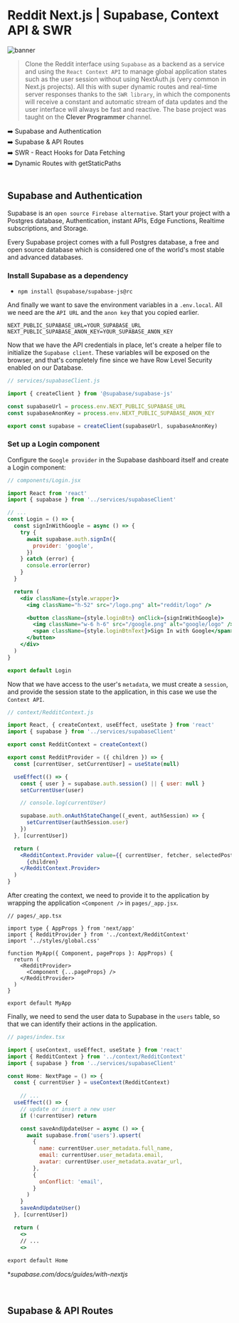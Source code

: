 # Reddit Next.js | Supabase, Context API & SWR

![banner](banner.png)

> Clone the Reddit interface using `Supabase` as a backend as a service and using the `React Context API` to manage global application states such as the user session without using NextAuth.js (very common in Next.js projects). All this with super dynamic routes and real-time server responses thanks to the `SWR library`, in which the components will receive a constant and automatic stream of data updates and the user interface will always be fast and reactive. The base project was taught on the <strong>Clever Programmer</strong> channel.

:arrow_right: Supabase and Authentication <br />
:arrow_right: Supabase & API Routes <br />
:arrow_right: SWR - React Hooks for Data Fetching <br />
:arrow_right: Dynamic Routes with getStaticPaths <br />
<br />

## Supabase and Authentication

Supabase is an `open source Firebase alternative`. Start your project with a Postgres database, Authentication, instant APIs, Edge Functions, Realtime subscriptions, and Storage.

Every Supabase project comes with a full Postgres database, a free and open source database which is considered one of the world's most stable and advanced databases.

### Install Supabase as a dependency

- `npm install @supabase/supabase-js@rc`

And finally we want to save the environment variables in a `.env.local`. All we need are the `API URL` and the `anon key` that you copied earlier.

```
NEXT_PUBLIC_SUPABASE_URL=YOUR_SUPABASE_URL
NEXT_PUBLIC_SUPABASE_ANON_KEY=YOUR_SUPABASE_ANON_KEY
```

Now that we have the API credentials in place, let's create a helper file to initialize the `Supabase client`. These variables will be exposed on the browser, and that's completely fine since we have Row Level Security enabled on our Database.

```js
// services/supabaseClient.js

import { createClient } from '@supabase/supabase-js'

const supabaseUrl = process.env.NEXT_PUBLIC_SUPABASE_URL
const supabaseAnonKey = process.env.NEXT_PUBLIC_SUPABASE_ANON_KEY

export const supabase = createClient(supabaseUrl, supabaseAnonKey)

```

### Set up a Login component

Configure the `Google provider` in the Supabase dashboard itself and create a Login component:


```jsx
// components/Login.jsx

import React from 'react'
import { supabase } from '../services/supabaseClient'

// ...
const Login = () => {
  const signInWithGoogle = async () => {
    try {
      await supabase.auth.signIn({
        provider: 'google',
      })
    } catch (error) {
      console.error(error)
    }
  }

  return (
    <div className={style.wrapper}>
      <img className="h-52" src="/logo.png" alt="reddit/logo" />

      <button className={style.loginBtn} onClick={signInWithGoogle}>
        <img className="w-6 h-6" src="/google.png" alt="google/logo" />
        <span className={style.loginBtnText}>Sign In with Google</span>
      </button>
    </div>
  )
}

export default Login
```

Now that we have access to the user's `metadata`, we must create a `session`, and provide the session state to the application, in this case we use the `Context API`.


```jsx
// context/RedditContext.js 

import React, { createContext, useEffect, useState } from 'react'
import { supabase } from '../services/supabaseClient'

export const RedditContext = createContext()

export const RedditProvider = ({ children }) => {
  const [currentUser, setCurrentUser] = useState(null)

  useEffect(() => {
    const { user } = supabase.auth.session() || { user: null }
    setCurrentUser(user)

    // console.log(currentUser)

    supabase.auth.onAuthStateChange((_event, authSession) => {
      setCurrentUser(authSession.user)
    })
  }, [currentUser])

  return (
    <RedditContext.Provider value={{ currentUser, fetcher, selectedPost, setSelectedPost }}>
      {children}
    </RedditContext.Provider>
  )
}

```

After creating the context, we need to provide it to the application by wrapping the application `<Component />` in `pages/_app.jsx`.

```tsx
// pages/_app.tsx

import type { AppProps } from 'next/app'
import { RedditProvider } from '../context/RedditContext'
import '../styles/global.css'

function MyApp({ Component, pageProps }: AppProps) {
  return (
    <RedditProvider>
      <Component {...pageProps} />
    </RedditProvider>
  )
}

export default MyApp
```

Finally, we need to send the user data to Supabase in the `users` table, so that we can identify their actions in the application.

```jsx
// pages/index.tsx

import { useContext, useEffect, useState } from 'react'
import { RedditContext } from '../context/RedditContext'
import { supabase } from '../services/supabaseClient'

const Home: NextPage = () => {
  const { currentUser } = useContext(RedditContext)
	
	// ... 
  useEffect(() => {
    // update or insert a new user
    if (!currentUser) return

    const saveAndUpdateUser = async () => {
      await supabase.from('users').upsert(
        {
          name: currentUser.user_metadata.full_name,
          email: currentUser.user_metadata.email,
          avatar: currentUser.user_metadata.avatar_url,
        },
        {
          onConflict: 'email',
        }
      )
    }
    saveAndUpdateUser()
  }, [currentUser])

  return (
    <>
    // ...
    <>
    
export default Home
```
*<i>supabase.com/docs/guides/with-nextjs</i>

<br />

## Supabase & API Routes 




